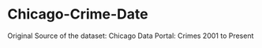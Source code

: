 # Chicago-Crime-Date

Original Source of the dataset: Chicago Data Portal: Crimes 2001 to Present




